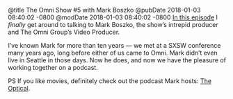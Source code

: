 @title The Omni Show #5 with Mark Boszko
@pubDate 2018-01-03 08:40:02 -0800
@modDate 2018-01-03 08:40:02 -0800
<a href="https://theomnishow.omnigroup.com/episode/mark-boszko-video-producer">In this episode</a> I *finally* get around to talking to Mark Boszko, the show’s intrepid producer and The Omni Group’s Video Producer.

I’ve known Mark for more than ten years — we met at a SXSW conference many years ago, long before either of us came to Omni. Mark didn’t even live in Seattle in those days. Now he does, and now we have the pleasure of working together on a podcast.

PS If you like movies, definitely check out the podcast Mark hosts: <a href="http://opticalpodcast.com">The Optical</a>.
